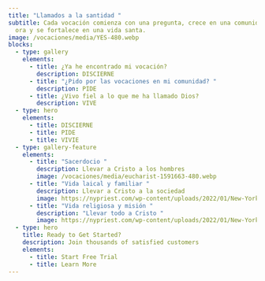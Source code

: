 ```yaml
---
title: "Llamados a la santidad "
subtitle: Cada vocación comienza con una pregunta, crece en una comunidad que
  ora y se fortalece en una vida santa.
image: /vocaciones/media/YES-480.webp
blocks:
  - type: gallery
    elements:
      - title: ¿Ya he encontrado mi vocación?
        description: DISCIERNE
      - title: "¿Pido por las vocaciones en mi comunidad? "
        description: PIDE
      - title: ¿Vivo fiel a lo que me ha llamado Dios?
        description: VIVE
  - type: hero
    elements:
      - title: DISCIERNE
      - title: PIDE
      - title: VIVIE
  - type: gallery-feature
    elements:
      - title: "Sacerdocio "
        description: Llevar a Cristo a los hombres
        image: /vocaciones/media/eucharist-1591663-480.webp
      - title: "Vida laical y familiar "
        description: Llevar a Cristo a la sociedad
        image: https://nypriest.com/wp-content/uploads/2022/01/New-York-Priest-2.jpg
      - title: "Vida religiosa y misión "
        description: "Llevar todo a Cristo "
        image: https://nypriest.com/wp-content/uploads/2022/01/New-York-Priest-3.jpg
  - type: hero
    title: Ready to Get Started?
    description: Join thousands of satisfied customers
    elements:
      - title: Start Free Trial
      - title: Learn More
---
```

